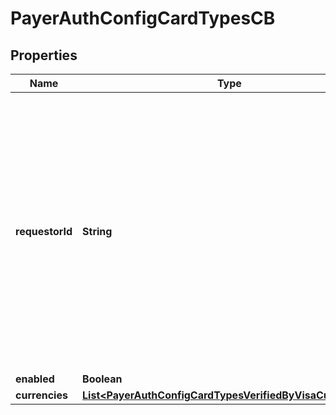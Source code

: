 
# PayerAuthConfigCardTypesCB

## Properties
Name | Type | Description | Notes
------------ | ------------- | ------------- | -------------
**requestorId** | **String** | The value is for 3DS2.0 and is a Directory Server assigned 3DS Requestor ID value. If this field is passed in request, it will override Requestor Id value that is configured on the Merchant&#39;s profile. |  [optional]
**enabled** | **Boolean** |  |  [optional]
**currencies** | [**List&lt;PayerAuthConfigCardTypesVerifiedByVisaCurrencies&gt;**](PayerAuthConfigCardTypesVerifiedByVisaCurrencies.md) |  |  [optional]




